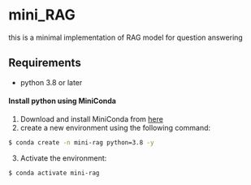 # mini_RAG

this is a minimal implementation of RAG model for question answering 

## Requirements
- python 3.8 or later

#### Install python using MiniConda

1) Download and install MiniConda from [here](https://www.anaconda.com/docs/getting-started/miniconda/main#quick-command-line-install)
2) create a new environment using the following command:
```bash
$ conda create -n mini-rag python=3.8 -y
```
3) Activate the environment:
```bash
$ conda activate mini-rag
```